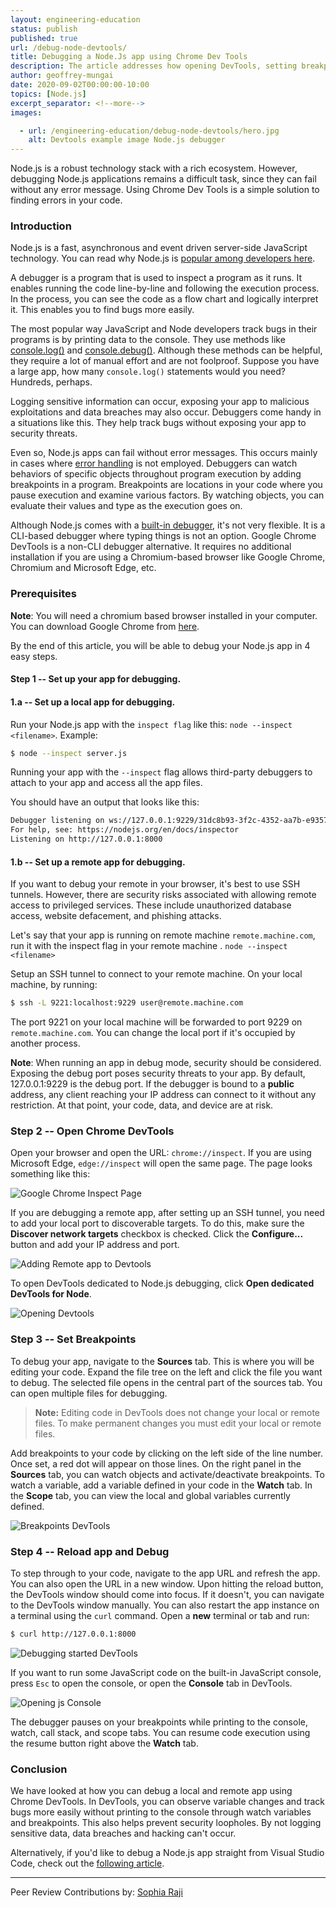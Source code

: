 ```yaml
---
layout: engineering-education
status: publish
published: true
url: /debug-node-devtools/
title: Debugging a Node.Js app using Chrome Dev Tools
description: The article addresses how opening DevTools, setting breakpoints, and restarting app instances is helpful for debugging. Since Node.js apps can fail without error messages.
author: geoffrey-mungai
date: 2020-09-02T00:00:00-10:00
topics: [Node.js]
excerpt_separator: <!--more-->
images:

  - url: /engineering-education/debug-node-devtools/hero.jpg
    alt: Devtools example image Node.js debugger
---
```

Node.js is a robust technology stack with a rich ecosystem. However, debugging Node.js applications remains a difficult task, since they can fail without any error message. Using Chrome Dev Tools is a simple solution to finding errors in your code.
<!--more-->

### Introduction
Node.js is a fast, asynchronous and event driven server-side JavaScript technology. You can read why Node.js is [popular among developers here](https://www.section.io/engineering-education/why-node-js-is-popular/).

A debugger is a program that is used to inspect a program as it runs. It enables running the code line-by-line and following the execution process. In the process, you can see the code as a flow chart and logically interpret it. This enables you to find bugs more easily.

The most popular way JavaScript and Node developers track bugs in their programs is by printing data to the console. They use methods like [console.log()](https://developer.mozilla.org/en-US/docs/Web/API/Console/log) and [console.debug()](https://developer.mozilla.org/en-US/docs/Web/API/Console/debug). Although these methods can be helpful, they require a lot of manual effort and are not foolproof. Suppose you have a large app, how many `console.log()` statements would you need? Hundreds, perhaps.

Logging sensitive information can occur, exposing your app to malicious exploitations and data breaches may also occur. Debuggers come handy in a situations like this. They help track bugs without exposing your app to security threats.

Even so, Node.js apps can fail without error messages. This occurs mainly in cases where [error handling](https://nodejs.dev/learn/error-handling-in-nodejs) is not employed. Debuggers can watch behaviors of specific objects throughout program execution by adding breakpoints in a program. Breakpoints are locations in your code where you pause execution and examine various factors. By watching objects, you can evaluate their values and type as the execution goes on.

Although Node.js comes with a [built-in debugger](https://nodejs.org/api/debugger.html), it's not very flexible. It is a CLI-based debugger where typing things is not an option. Google Chrome DevTools is a non-CLI debugger alternative. It requires no additional installation if you are using a Chromium-based browser like Google Chrome, Chromium and Microsoft Edge, etc.

### Prerequisites
**Note**: You will need a chromium based browser installed in your computer. You can download Google Chrome from [here](https://www.google.com/chrome/).

By the end of this article, you will be able to debug your Node.js app in 4 easy steps.

#### Step 1 -- Set up your app for debugging.

#### 1.a -- Set up a local app for debugging.
Run your Node.js app with the `inspect flag` like this: `node --inspect <filename>`. Example:

```bash
$ node --inspect server.js
```
 Running your app with the `--inspect` flag allows third-party debuggers to attach to your app and access all the app files.

You should have an output that looks like this:

```bash
Debugger listening on ws://127.0.0.1:9229/31dc8b93-3f2c-4352-aa7b-e9357bbabccc
For help, see: https://nodejs.org/en/docs/inspector
Listening on http://127.0.0.1:8000
```

#### 1.b -- Set up a remote app for debugging.
If you want to debug your remote in your browser, it's best to use SSH tunnels. However, there are security risks associated with allowing remote access to privileged services. These include unauthorized database access, website defacement, and phishing attacks.

Let's say that your app is running on remote machine `remote.machine.com`, run it with the inspect flag in your remote machine . `node --inspect <filename>`

Setup an SSH tunnel to connect to your remote machine. On your local machine, by running:

```bash
$ ssh -L 9221:localhost:9229 user@remote.machine.com
```

The port 9221 on your local machine will be forwarded to port 9229 on `remote.machine.com`.  You can change the local port if it's occupied by another process.

**Note**: When running an app in debug mode, security should be considered. Exposing the debug port poses security threats to your app. By default, 127.0.0.1:9229 is the debug port. If the debugger is bound to a **public** address, any client reaching your IP address can connect to it without any restriction. At that point, your code, data, and device are at risk.

### Step 2 -- Open Chrome DevTools
Open your browser and open the URL: `chrome://inspect`. If you are using Microsoft Edge, `edge://inspect` will open the same page. The page looks something like this:

![Google Chrome Inspect Page](/debug-node-devtools/inspect.jpg)

If you are debugging a remote app, after setting up an SSH tunnel, you need to add your local port to discoverable targets. To do this, make sure the **Discover network targets** checkbox is checked. Click the **Configure...** button and add your IP address and port.

![Adding Remote app to Devtools](/debug-node-devtools/add-to-localhost.gif)

To open DevTools dedicated to Node.js debugging, click **Open dedicated DevTools for Node**.

![Opening Devtools](/debug-node-devtools/open-dev-tools.gif)

### Step 3 -- Set Breakpoints
To debug your app, navigate to the **Sources** tab. This is where you will be editing your code. Expand the file tree on the left and click the file you want to debug. The selected file opens in the central part of the sources tab. You can open multiple files for debugging.

> **Note:** Editing code in DevTools does not change your local or remote files. To make permanent changes you must edit your local or remote files.

Add breakpoints to your code by clicking on the left side of the line number. Once set, a red dot will appear on those lines. On the right panel in the **Sources** tab,  you can watch objects and activate/deactivate breakpoints. To watch a variable, add a variable defined in your code in the **Watch** tab. In the **Scope** tab, you can view the local and global variables currently defined.

![Breakpoints DevTools](/debug-node-devtools/node-devtools-breakpoints.jpg)

### Step 4 -- Reload app and Debug
To step through to your code, navigate to the app URL and refresh the app. You can also open the URL in a new window. Upon hitting the reload button, the DevTools window should come into focus. If it doesn't, you can navigate to the DevTools window manually. You can also restart the app instance on a terminal using the `curl` command. Open a **new** terminal or tab and run:

```bash
$ curl http://127.0.0.1:8000
```  

![Debugging started DevTools](/debug-node-devtools/node-devtools-debug-started.jpg)

If you want to run some JavaScript code on the built-in JavaScript console, press `Esc` to open the console, or open the **Console** tab in DevTools.

![Opening js Console](/debug-node-devtools/launch-js-console.gif)

The debugger pauses on your breakpoints while printing to the console, watch, call stack, and scope tabs. You can resume code execution using the resume button right above the **Watch** tab.

### Conclusion
We have looked at how you can debug a local and remote app using Chrome DevTools. In DevTools, you can observe variable changes and track bugs more easily without printing to the console through watch variables and breakpoints. This also helps prevent security loopholes. By not logging sensitive data, data breaches and hacking can't occur.

Alternatively, if you'd like to debug a Node.js app straight from Visual Studio Code, check out the [following article](/debug-nodejs-vscode/).

---
Peer Review Contributions by: [Sophia Raji](/engineering-education/authors/sophia-raji/)
